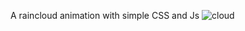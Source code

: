 A raincloud animation with simple CSS and Js
![cloud](https://github.com/manasvinaik/CSS-JS-Raincloud-practice-/assets/140634573/15f865b7-7223-4eab-b83b-a29d5d037ee1)
